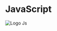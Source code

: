 # JavaScript

![Logo Js](https://imgs.search.brave.com/-g9GJyPLhedv05gI59wZrkEhKOWf6bj9FEmqI5GV2ww/rs:fit:500:0:0:0/g:ce/aHR0cHM6Ly9jZG4u/d29ybGR2ZWN0b3Js/b2dvLmNvbS9sb2dv/cy9qYXZhc2NyaXB0/LTEuc3Zn)

